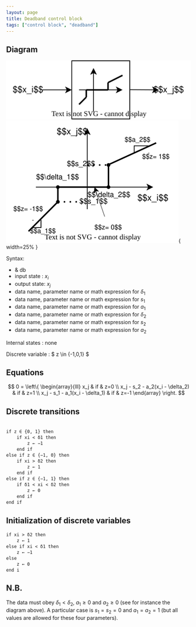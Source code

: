 ```yaml
---
layout: page
title: Deadband control block
tags: ["control block", "deadband"]
---
```


## Diagram

![deadbandDiagram](/pages/models/controlBlocks/deadband/deadband.svg)
![detailedDeadbandDiagram](/pages/models/controlBlocks/deadband/detailedDeadband.svg){ width=25% }

Syntax:  

- & db
- input state : $x_i$
- output state: $x_j$
- data name, parameter name or math expression for $\delta_1$
- data name, parameter name or math expression for $s_1$
- data name, parameter name or math expression for $a_1$
- data name, parameter name or math expression for $\delta_2$
- data name, parameter name or math expression for $s_2$
- data name, parameter name or math expression for $a_2$

Internal states : none

Discrete variable : $ z \in \{-1,0,1\} $

## Equations

$$
0 = \left\{
    \begin{array}{lll}
        x_j & if & z=0 \\
        x_j - s_2 - a_2(x_i - \delta_2) & if & z=1 \\
        x_j - s_1 - a_1(x_i - \delta_1) & if & z=-1
    \end{array}
\right.
$$

## Discrete transitions

```

if z ∈ {0, 1} then
    if xi < δ1 then
        z ← −1
    end if
else if z ∈ {−1, 0} then
    if xi > δ2 then
        z ← 1
    end if
else if z ∈ {−1, 1} then
    if δ1 < xi < δ2 then
        z ← 0
    end if
end if
```

## Initialization of discrete variables

```
if xi > δ2 then
    z ← 1
else if xi < δ1 then
    z ← −1
else
    z ← 0
end i
```

## N.B.

The data must obey $\delta_1 < \delta_2$, $a_1 \geq 0$ and $a_2 \geq 0$ (see for instance the diagram above).
A particular case is $s_1 = s_2 = 0$ and $a_1 = a_2 = 1$ (but all values are allowed for these four parameters).
